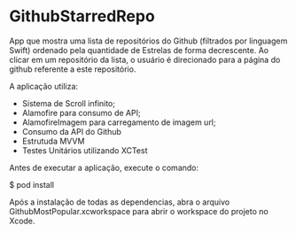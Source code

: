 # GithubStarredRepo

App que mostra uma lista de repositórios do Github (filtrados por linguagem Swift) ordenado pela quantidade de Estrelas de forma decrescente. Ao clicar em um repositório da lista, o usuário é direcionado para a página do github referente a este repositório.

A aplicação utiliza:
- Sistema de Scroll infinito;
- Alamofire para consumo de API;
- AlamofireImagem para carregamento de imagem url;
- Consumo da API do Github
- Estrutuda MVVM
- Testes Unitários utilizando XCTest

Antes de executar a aplicação, execute o comando:

 $ pod install
 
 Após a instalação de todas as dependencias, abra o arquivo GithubMostPopular.xcworkspace para abrir o workspace do projeto no Xcode.
 
 
 
 
